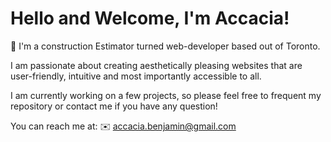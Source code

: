 # Hello and Welcome, I'm Accacia!

👋 I'm a construction Estimator turned web-developer based out of Toronto.

I am passionate about creating aesthetically pleasing websites that are user-friendly, intuitive and most importantly accessible to all.

I am currently working on a few projects, so please feel free to frequent my repository or contact me if you have any question!

You can reach me at:
✉️ accacia.benjamin@gmail.com


